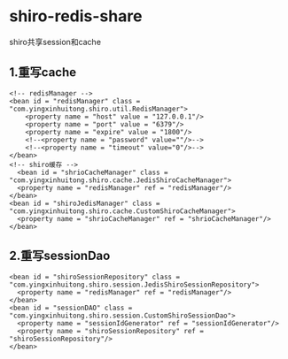 # shiro-redis-share
shiro共享session和cache<br>
## 1.重写cache
    <!-- redisManager -->
    <bean id = "redisManager" class = "com.yingxinhuitong.shiro.util.RedisManager">
        <property name = "host" value = "127.0.0.1"/>
        <property name = "port" value = "6379"/>
        <property name = "expire" value = "1800"/>
        <!--<property name = "password" value=""/>-->
        <!--<property name = "timeout" value="0"/>-->
    </bean>
    <!-- shiro缓存 -->
      <bean id = "shrioCacheManager" class = "com.yingxinhuitong.shiro.cache.JedisShiroCacheManager">
      <property name = "redisManager" ref = "redisManager"/>
    </bean>
    <bean id = "shiroJedisManager" class = "com.yingxinhuitong.shiro.cache.CustomShiroCacheManager">
      <property name = "shrioCacheManager" ref = "shrioCacheManager"/>
    </bean>
## 2.重写sessionDao
    <bean id = "shiroSessionRepository" class = "com.yingxinhuitong.shiro.session.JedisShiroSessionRepository">
      <property name = "redisManager" ref = "redisManager"/>
    </bean>
    <bean id = "sessionDAO" class = "com.yingxinhuitong.shiro.session.CustomShiroSessionDao">
      <property name = "sessionIdGenerator" ref = "sessionIdGenerator"/>
      <property name = "shiroSessionRepository" ref = "shiroSessionRepository"/>
    </bean>
